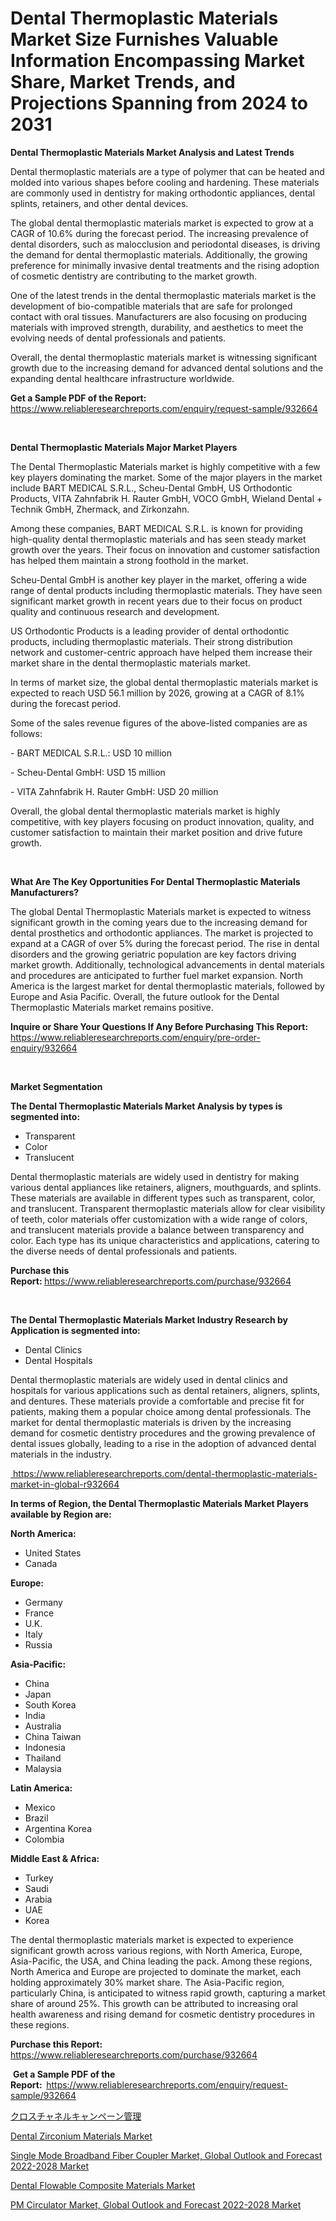 <p><h1>Dental Thermoplastic Materials Market Size Furnishes Valuable Information Encompassing Market Share, Market Trends, and Projections Spanning from 2024 to 2031</h1></p><p><strong>Dental Thermoplastic Materials Market Analysis and Latest Trends</strong></p>
<p><p>Dental thermoplastic materials are a type of polymer that can be heated and molded into various shapes before cooling and hardening. These materials are commonly used in dentistry for making orthodontic appliances, dental splints, retainers, and other dental devices.</p><p>The global dental thermoplastic materials market is expected to grow at a CAGR of 10.6% during the forecast period. The increasing prevalence of dental disorders, such as malocclusion and periodontal diseases, is driving the demand for dental thermoplastic materials. Additionally, the growing preference for minimally invasive dental treatments and the rising adoption of cosmetic dentistry are contributing to the market growth.</p><p>One of the latest trends in the dental thermoplastic materials market is the development of bio-compatible materials that are safe for prolonged contact with oral tissues. Manufacturers are also focusing on producing materials with improved strength, durability, and aesthetics to meet the evolving needs of dental professionals and patients.</p><p>Overall, the dental thermoplastic materials market is witnessing significant growth due to the increasing demand for advanced dental solutions and the expanding dental healthcare infrastructure worldwide.</p></p>
<p><strong>Get a Sample PDF of the Report:&nbsp;</strong> <a href="https://www.reliableresearchreports.com/enquiry/request-sample/932664">https://www.reliableresearchreports.com/enquiry/request-sample/932664</a></p>
<p>&nbsp;</p>
<p><strong>Dental Thermoplastic Materials Major Market Players</strong></p>
<p><p>The Dental Thermoplastic Materials market is highly competitive with a few key players dominating the market. Some of the major players in the market include BART MEDICAL S.R.L., Scheu-Dental GmbH, US Orthodontic Products, VITA Zahnfabrik H. Rauter GmbH, VOCO GmbH, Wieland Dental + Technik GmbH, Zhermack, and Zirkonzahn.</p><p>Among these companies, BART MEDICAL S.R.L. is known for providing high-quality dental thermoplastic materials and has seen steady market growth over the years. Their focus on innovation and customer satisfaction has helped them maintain a strong foothold in the market.</p><p>Scheu-Dental GmbH is another key player in the market, offering a wide range of dental products including thermoplastic materials. They have seen significant market growth in recent years due to their focus on product quality and continuous research and development.</p><p>US Orthodontic Products is a leading provider of dental orthodontic products, including thermoplastic materials. Their strong distribution network and customer-centric approach have helped them increase their market share in the dental thermoplastic materials market.</p><p>In terms of market size, the global dental thermoplastic materials market is expected to reach USD 56.1 million by 2026, growing at a CAGR of 8.1% during the forecast period.</p><p>Some of the sales revenue figures of the above-listed companies are as follows:</p><p>- BART MEDICAL S.R.L.: USD 10 million</p><p>- Scheu-Dental GmbH: USD 15 million</p><p>- VITA Zahnfabrik H. Rauter GmbH: USD 20 million</p><p>Overall, the global dental thermoplastic materials market is highly competitive, with key players focusing on product innovation, quality, and customer satisfaction to maintain their market position and drive future growth.</p></p>
<p>&nbsp;</p>
<p><strong>What Are The Key Opportunities For Dental Thermoplastic Materials Manufacturers?</strong></p>
<p><p>The global Dental Thermoplastic Materials market is expected to witness significant growth in the coming years due to the increasing demand for dental prosthetics and orthodontic appliances. The market is projected to expand at a CAGR of over 5% during the forecast period. The rise in dental disorders and the growing geriatric population are key factors driving market growth. Additionally, technological advancements in dental materials and procedures are anticipated to further fuel market expansion. North America is the largest market for dental thermoplastic materials, followed by Europe and Asia Pacific. Overall, the future outlook for the Dental Thermoplastic Materials market remains positive.</p></p>
<p><strong>Inquire or Share Your Questions If Any Before Purchasing This Report:</strong> <a href="https://www.reliableresearchreports.com/enquiry/pre-order-enquiry/932664">https://www.reliableresearchreports.com/enquiry/pre-order-enquiry/932664</a></p>
<p>&nbsp;</p>
<p><strong>Market Segmentation</strong></p>
<p><strong>The Dental Thermoplastic Materials Market Analysis by types is segmented into:</strong></p>
<p><ul><li>Transparent</li><li>Color</li><li>Translucent</li></ul></p>
<p><p>Dental thermoplastic materials are widely used in dentistry for making various dental appliances like retainers, aligners, mouthguards, and splints. These materials are available in different types such as transparent, color, and translucent. Transparent thermoplastic materials allow for clear visibility of teeth, color materials offer customization with a wide range of colors, and translucent materials provide a balance between transparency and color. Each type has its unique characteristics and applications, catering to the diverse needs of dental professionals and patients.</p></p>
<p><strong>Purchase this Report:&nbsp;</strong><a href="https://www.reliableresearchreports.com/purchase/932664">https://www.reliableresearchreports.com/purchase/932664</a></p>
<p>&nbsp;</p>
<p><strong>The Dental Thermoplastic Materials Market Industry Research by Application is segmented into:</strong></p>
<p><ul><li>Dental Clinics</li><li>Dental Hospitals</li></ul></p>
<p><p>Dental thermoplastic materials are widely used in dental clinics and hospitals for various applications such as dental retainers, aligners, splints, and dentures. These materials provide a comfortable and precise fit for patients, making them a popular choice among dental professionals. The market for dental thermoplastic materials is driven by the increasing demand for cosmetic dentistry procedures and the growing prevalence of dental issues globally, leading to a rise in the adoption of advanced dental materials in the industry.</p></p>
<p><a href="https://www.reliableresearchreports.com/dental-thermoplastic-materials-market-in-global-r932664">&nbsp;https://www.reliableresearchreports.com/dental-thermoplastic-materials-market-in-global-r932664</a></p>
<p><strong>In terms of Region, the Dental Thermoplastic Materials Market Players available by Region are:</strong></p>
<p>
    <p> <strong> North America: </strong>
        <ul>
            <li>United States</li>
            <li>Canada</li>
        </ul>
        </p> 
    <p> <strong> Europe: </strong>
        <ul>
            <li>Germany</li>
            <li>France</li>
            <li>U.K.</li>
            <li>Italy</li>
            <li>Russia</li>
        </ul>
        </p> 
    <p> <strong> Asia-Pacific: </strong>
        <ul>
            <li>China</li>
            <li>Japan</li>
            <li>South Korea</li>
            <li>India</li>
            <li>Australia</li>
            <li>China Taiwan</li>
            <li>Indonesia</li>
            <li>Thailand</li>
            <li>Malaysia</li>
        </ul>
        </p> 
    <p> <strong> Latin America: </strong>
        <ul>
            <li>Mexico</li>
            <li>Brazil</li>
            <li>Argentina Korea</li>
            <li>Colombia</li>
        </ul>
        </p> 
    <p> <strong> Middle East & Africa: </strong>
        <ul>
            <li>Turkey</li>
            <li>Saudi</li>
            <li>Arabia</li>
            <li>UAE</li>
            <li>Korea</li>
        </ul>
    </p>
    </p>
<p><p>The dental thermoplastic materials market is expected to experience significant growth across various regions, with North America, Europe, Asia-Pacific, the USA, and China leading the pack. Among these regions, North America and Europe are projected to dominate the market, each holding approximately 30% market share. The Asia-Pacific region, particularly China, is anticipated to witness rapid growth, capturing a market share of around 25%. This growth can be attributed to increasing oral health awareness and rising demand for cosmetic dentistry procedures in these regions.</p></p>
<p><strong>Purchase this Report: </strong><a href="https://www.reliableresearchreports.com/purchase/932664">https://www.reliableresearchreports.com/purchase/932664</a></p>
<p>&nbsp;<strong>Get a Sample PDF of the Report:&nbsp;&nbsp;</strong><a href="https://www.reliableresearchreports.com/enquiry/request-sample/932664">https://www.reliableresearchreports.com/enquiry/request-sample/932664</a></p>
<p><strong></strong></p>
<p><p><a href="https://medium.com/@hattietromp/%E3%82%AF%E3%83%AD%E3%82%B9%E3%83%81%E3%83%A3%E3%83%8D%E3%83%AB%E3%82%AD%E3%83%A3%E3%83%B3%E3%83%9A%E3%83%BC%E3%83%B3%E7%AE%A1%E7%90%86%E5%B8%82%E5%A0%B4%E5%88%86%E6%9E%90%E3%83%AC%E3%83%9D%E3%83%BC%E3%83%88-2024%E5%B9%B4%E3%81%8B%E3%82%892031%E5%B9%B4%E3%81%BE%E3%81%A7%E3%81%AE%E5%9C%B0%E5%9F%9F%E5%88%A5-%E3%82%BF%E3%82%A4%E3%83%97-%E3%82%AA%E3%83%B3%E3%83%97%E3%83%AC%E3%83%9F%E3%82%B9-%E3%82%AF%E3%83%A9%E3%82%A6%E3%83%89-%E3%81%8A%E3%82%88%E3%81%B3%E3%82%A2%E3%83%97%E3%83%AA%E3%82%B1%E3%83%BC%E3%82%B7%E3%83%A7%E3%83%B3-%E5%8C%BB%E7%99%82-%E8%A3%BD%E8%96%AC-it-%E9%80%9A%E4%BF%A1-%E9%81%8B%E8%BC%B8-%E7%89%A9%E6%B5%81-%E9%87%91%E8%9E%8D-%E4%BF%9D%E9%99%BA-%E5%B0%8F%E5%A3%B2-%E3%81%AB-f172f6aa44f8">クロスチャネルキャンペーン管理</a></p><p><a href="https://github.com/irfadac/Market-Research-Report-List-4/blob/main/dental-zirconium-materials-market.md">Dental Zirconium Materials Market</a></p><p><a href="https://issuu.com/reportprime-2/docs/single-mode-broadband-fiber-coupler_2e5fc5a168b8ac">Single Mode Broadband Fiber Coupler Market, Global Outlook and Forecast 2022-2028 Market</a></p><p><a href="https://github.com/ashepherd82/Market-Research-Report-List-6/blob/main/dental-flowable-composite-materials-market.md">Dental Flowable Composite Materials Market</a></p><p><a href="https://issuu.com/reportprime-2/docs/pm-circulator-market-global-outlook_24f359e381dee9">PM Circulator Market, Global Outlook and Forecast 2022-2028 Market</a></p></p>